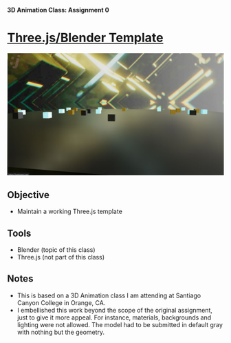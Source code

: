 **3D Animation Class: Assignment 0**

# [Three.js/Blender Template](https://joerhoney.github.io/threejs-blender/)

![Screenshot of my work](https://github.com/joerhoney/threejs-blender/blob/main/screenshot.jpg)

## Objective

- Maintain a working Three.js template

## Tools

- Blender (topic of this class)
- Three.js (not part of this class)

## Notes

- This is based on a 3D Animation class I am attending at Santiago Canyon College in Orange, CA.
- I embellished this work beyond the scope of the original assignment, just to give it more appeal. For instance, materials, backgrounds and lighting were not allowed. The model had to be submitted in default gray with nothing but the geometry.
